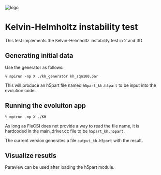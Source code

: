 ![logo](doc/flecsph_logo_bg.png)

# Kelvin-Helmholtz instability test

This test implements the Kelvin-Helmholtz instability test in 2 and 3D

## Generating initial data
Use the generator as follows:

    % mpirun -np X ./kh_generator kh_sqn100.par

This will produce an h5part file named `h5part_kh.h5part` to be input into
the evolution code.

## Running the evoluiton app

    % mpirun -np X ./KH

As long as FleCSI does not provide a way to read the file name, it is hardcoded
in the main_driver.cc file to be `h5part_kh.h5part`.

The current version generates a file `output_kh.h5part` with the result. 

## Visualize resutls

Paraview can be used after loading the h5part module.
